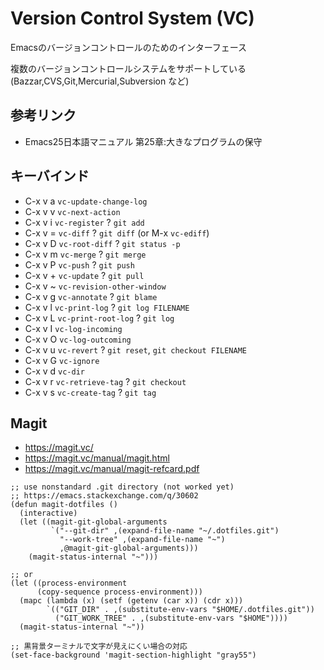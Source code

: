 # Version Control System (VC)

Emacsのバージョンコントロールのためのインターフェース

複数のバージョンコントロールシステムをサポートしている
(Bazzar,CVS,Git,Mercurial,Subversion など)

## 参考リンク

- Emacs25日本語マニュアル 第25章:大きなプログラムの保守

## キーバインド

- C-x v a `vc-update-change-log`
- C-x v v `vc-next-action`
- C-x v i `vc-register`  ? `git add`
- C-x v = `vc-diff`      ? `git diff` (or M-x `vc-ediff`)
- C-x v D `vc-root-diff` ? `git status -p`
- C-x v m `vc-merge`     ? `git merge`
- C-x v P `vc-push`      ? `git push`
- C-x v + `vc-update`    ? `git pull`
- C-x v ~ `vc-revision-other-window`
- C-x v g `vc-annotate`  ? `git blame`
- C-x v l `vc-print-log` ? `git log FILENAME`
- C-x v L `vc-print-root-log` ? `git log`
- C-x v I `vc-log-incoming`
- C-x v O `vc-log-outcoming`
- C-x v u `vc-revert` ? `git reset`, `git checkout FILENAME`
- C-x v G `vc-ignore`
- C-x v d `vc-dir`
- C-x v r `vc-retrieve-tag` ? `git checkout`
- C-x v s `vc-create-tag` ? `git tag`

## Magit

- https://magit.vc/
- https://magit.vc/manual/magit.html
- https://magit.vc/manual/magit-refcard.pdf

```emacs-lisp
;; use nonstandard .git directory (not worked yet)
;; https://emacs.stackexchange.com/q/30602
(defun magit-dotfiles ()
  (interactive)
  (let ((magit-git-global-arguments
         `("--git-dir" ,(expand-file-name "~/.dotfiles.git")
           "--work-tree" ,(expand-file-name "~")
           ,@magit-git-global-arguments)))
    (magit-status-internal "~")))

;; or
(let ((process-environment
      (copy-sequence process-environment)))
  (mapc (lambda (x) (setf (getenv (car x)) (cdr x)))
        `(("GIT_DIR" . ,(substitute-env-vars "$HOME/.dotfiles.git"))
          ("GIT_WORK_TREE" . ,(substitute-env-vars "$HOME"))))
  (magit-status-internal "~"))
```

```emacs-lisp
;; 黒背景ターミナルで文字が見えにくい場合の対応
(set-face-background 'magit-section-highlight "gray55")
```
